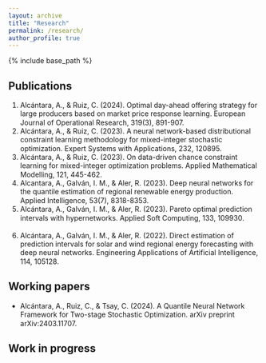 ```yaml
---
layout: archive
title: "Research"
permalink: /research/
author_profile: true
---
```


{% include base_path %}

## Publications

1. Alcántara, A., & Ruiz, C. (2024). Optimal day-ahead offering strategy for large producers based on market price response learning. European Journal of Operational Research, 319(3), 891-907. [<img src="https://raw.githubusercontent.com/FortAwesome/Font-Awesome/6.x/svgs/solid/book.svg" width="15" height="15">](https://doi.org/10.1016/j.ejor.2024.06.038)
2. Alcántara, A., & Ruiz, C. (2023). A neural network-based distributional constraint learning methodology for mixed-integer stochastic optimization. Expert Systems with Applications, 232, 120895. [<img src="https://raw.githubusercontent.com/FortAwesome/Font-Awesome/6.x/svgs/solid/book.svg" width="15" height="15">](https://doi.org/10.1016/j.eswa.2023.120895) [<img src="https://raw.githubusercontent.com/FortAwesome/Font-Awesome/6.x/svgs/brands/github.svg" width="15" height="15">](https://github.com/antonioalcantaramata/DistCL)
3. Alcántara, A., & Ruiz, C. (2023). On data-driven chance constraint learning for mixed-integer optimization problems. Applied Mathematical Modelling, 121, 445-462. [<img src="https://raw.githubusercontent.com/FortAwesome/Font-Awesome/6.x/svgs/solid/book.svg" width="15" height="15">](https://doi.org/10.1016/j.apm.2023.04.032) [<img src="https://raw.githubusercontent.com/FortAwesome/Font-Awesome/6.x/svgs/brands/github.svg" width="15" height="15">](https://github.com/antonioalcantaramata/ccl_tool)
4. Alcantara, A., Galván, I. M., & Aler, R. (2023). Deep neural networks for the quantile estimation of regional renewable energy production. Applied Intelligence, 53(7), 8318-8353. [<img src="https://raw.githubusercontent.com/FortAwesome/Font-Awesome/6.x/svgs/solid/book.svg" width="15" height="15">](https://doi.org/10.1007/s10489-022-03958-7) [<img src="https://raw.githubusercontent.com/FortAwesome/Font-Awesome/6.x/svgs/solid/file-pdf.svg" width="15" height="15">](https://github.com/antonioalcantaramata/antonioalcantaramata.github.io/raw/master/files/papers/dnn-quantile.pdf)
5. Alcántara, A., Galván, I. M., & Aler, R. (2023). Pareto optimal prediction intervals with hypernetworks. Applied Soft Computing, 133, 109930. [<img src="https://raw.githubusercontent.com/FortAwesome/Font-Awesome/6.x/svgs/solid/book.svg" width="15" height="15">](https://doi.org/10.1016/j.asoc.2022.109930) [<img src="https://raw.githubusercontent.com/FortAwesome/Font-Awesome/6.x/svgs/brands/github.svg" width="15" height="15">](https://github.com/antonioalcantaramata/POPI-HN)
6. Alcántara, A., Galván, I. M., & Aler, R. (2022). Direct estimation of prediction intervals for solar and wind regional energy forecasting with deep neural networks. Engineering Applications of Artificial Intelligence, 114, 105128. [<img src="https://raw.githubusercontent.com/FortAwesome/Font-Awesome/6.x/svgs/solid/book.svg" width="15" height="15">](https://doi.org/10.1016/j.engappai.2022.105128) [<img src="https://raw.githubusercontent.com/FortAwesome/Font-Awesome/6.x/svgs/solid/file-pdf.svg" width="15" height="15">](https://github.com/antonioalcantaramata/antonioalcantaramata.github.io/raw/master/files/papers/direct-pi-nn.pdf)
   


## Working papers

 * Alcántara, A., Ruiz, C., & Tsay, C. (2024). A Quantile Neural Network Framework for Two-stage Stochastic Optimization. arXiv preprint arXiv:2403.11707. [<img src="https://raw.githubusercontent.com/FortAwesome/Font-Awesome/6.x/svgs/solid/book.svg" width="15" height="15">](https://arxiv.org/abs/2403.11707)

## Work in progress



